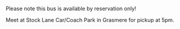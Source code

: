 Please note this bus is available by reservation only!

Meet at Stock Lane Car/Coach Park in Grasmere for pickup at 5pm.

